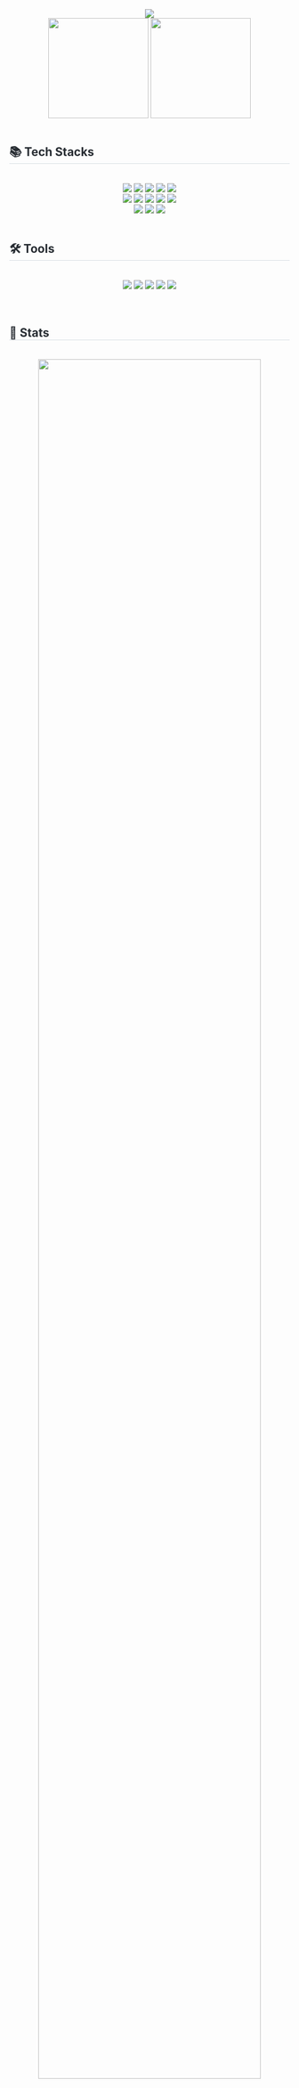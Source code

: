 <div align="center">
    <img src="https://capsule-render.vercel.app/api?type=waving&color=gradient&height=180&text=승민'S%20GitHub&animation=twinkling&fontColor=ffffff&fontSize=60"/>
</div>
<div align="center", height:180px">
  <img align="center" style="height:180px" src="https://github-readme-stats.vercel.app/api?username=tmdals1207&show_icons=true&theme=tokyonight&hide_border=true" />
  <img align="center" style="height:180px" src="https://github-readme-stats.vercel.app/api/top-langs/?username=tmdals1207&layout=compact&theme=nord&hide_border=true" />
</div>

<br> 

<div style="text-align: left;">
    <h2 style="border-bottom: 1px solid #d8dee4; color: #282d33;"> 📚 Tech Stacks </h2> <br>
    <div align="center"><img
            src="https://img.shields.io/badge/Java-007396?style=for-the-badge&logo=Java&logoColor=white">
        <img src="https://img.shields.io/badge/Spring-6DB33F?style=for-the-badge&logo=Spring&logoColor=white">
        <img src="https://img.shields.io/badge/Spring Boot-6DB33F?style=for-the-badge&logo=Spring Boot&logoColor=white">
        <img src="https://img.shields.io/badge/Python-3776AB?style=for-the-badge&logo=Python&logoColor=white">
        <img src="https://img.shields.io/badge/Django-092E20?style=for-the-badge&logo=Django&logoColor=white">
        <br/><img src="https://img.shields.io/badge/HTML5-E34F26?style=for-the-badge&logo=HTML5&logoColor=white">
        <img src="https://img.shields.io/badge/CSS3-1572B6?style=for-the-badge&logo=CSS3&logoColor=white">
        <img src="https://img.shields.io/badge/Javascript-F7DF1E?style=for-the-badge&logo=Javascript&logoColor=white">
        <img src="https://img.shields.io/badge/Oracle-F80000?style=for-the-badge&logo=Oracle&logoColor=white">
        <img src="https://img.shields.io/badge/MySQL-4479A1?style=for-the-badge&logo=MySQL&logoColor=white">
        <br/>
        <img src = "https://img.shields.io/badge/Vue.js-35495E?style=for-the-badge&logo=vue.js&logoColor=white">
        <img src="https://img.shields.io/badge/Bootstrap-7952B3?style=for-the-badge&logo=Bootstrap&logoColor=white">
        <img src="https://img.shields.io/badge/Firebase-FFCA28?style=for-the-badge&logo=Firebase&logoColor=white">
    </div>
</div>

<br>

<div style="text-align: left;">
    <h2 style="border-bottom: 1px solid #d8dee4; color: #282d33;"> 🛠️ Tools </h2> <br>
    <div align="center">
        <img src="https://img.shields.io/badge/Visual%20Studio%20Code-007ACC?style=for-the-badge&logo=VisualStudioCode&logoColor=white"/>
        <img src="https://img.shields.io/badge/Eclipse%20IDE-2C2255?style=for-the-badge&logo=EclipseIDE&logoColor=white"/>
        <img src="https://img.shields.io/badge/IntelliJ_IDEA-000000.svg?style=for-the-badge&logo=intellij-idea&logoColor=white"/>
        <img src="https://img.shields.io/badge/Git-F05032?style=for-the-badge&logo=Git&logoColor=white">
        <img src="https://img.shields.io/badge/Github-181717?style=for-the-badge&logo=Github&logoColor=white">
    </div>
</div>

<br>

<br>

<div align="center"></div>

<div style="text-align: left;">
    <h2 style="border-bottom: 1px solid #d8dee4; color: #282d33;"> 🏅 Stats </h2> <br>
    <div align=center>
        <a href="https://github.com/ashutosh00710/github-readme-activity-graph">
            <img src="https://github-readme-activity-graph.vercel.app/graph?username=tmdals1207&theme=react-dark&bg_color=20232a&hide_border=true&line=58A6FF&color=58A6FF"
                 width=89%/>
        </a>
    </div>
    <br>
    <div align=center>
        <img src="http://mazassumnida.wtf/api/v2/generate_badge?boj=ghdtmdalsda"/>
    </div>
</div>

<br>

<div style="text-align: left;">
    <h2 style="border-bottom: 1px solid #d8dee4; color: #282d33;"> 👨‍💻 Experience </h2>
    <div align="center">
        <p>🔘 K-Software-Empowerment-BootCamp 2기 수료 (2022.12 ~ 2023.08)</p>
        <p>🔘 컴퓨터 공학부 심화 캡스톤 디자인 (2024.03 ~ 2024.06)</p>
    </div>
</div>

<br>

<div style="text-align: left;">
    <h2 style="border-bottom: 1px solid #d8dee4; color: #282d33;"> 📜 Certificate & Award </h2> <br>
    <div align="center">
        <p>🔘 CSTS 취득(2023.03.18)</p>
        <p>🔘 K-Software Bootcamp Academy <br> &nbsp기업주도 프로젝트 우수상 (2023.08.25)</p>
        <p>🔘 한국기술정보학회 우수논문상 동상 (2023.11.24)</p>
        <p>🔘 SQLD 취득(2023.12.15)</p>
        <p>🔘 컴퓨터공학부 심화캡스톤 우수상 (2023.06.07)</p>
        <p>🔘 정보처리기사 취득(2024.09.10)</p>
        <p>🔘 TOPCIT 3수준 </p>
    </div>
</div>

<br>

<div style="text-align: left;">
    <h2 style="border-bottom: 1px solid #d8dee4; color: #282d33;"> 🧑‍💻 Contact me </h2> <br>
    <div align="center">
        <a href=https://www.notion.so/Hi-I-m-HongSeungMin-11589272fad28038a453e7b6419f8d51/> <img
            src="https://img.shields.io/badge/Notion-000000?style=for-the-badge&logo=notion&logoColor=white&link=https://www.notion.so/Hi-I-m-HongSeungMin-11589272fad28038a453e7b6419f8d51/">
        </a>
        <a href=https://www.instagram.com/seung._.minn_h/> <img
            src="https://img.shields.io/badge/Instagram-E4405F?style=for-the-badge&logo=Instagram&logoColor=white&link=https://www.instagram.com/seung._.minn_h/">
        </a>
        <a href=https://velog.io/@hong_sm> <img
                src="https://img.shields.io/badge/Velog-20C997?style=for-the-badge&logo=Velog&logoColor=white&link=https://velog.io/@hong_sm">
        </a>
        <a href=mailto:ghdtmdalsda@gmail.com> <img
                src="https://img.shields.io/badge/Gmail-EA4335?style=for-the-badge&logo=Gmail&logoColor=white&link=mailto:ghdtmdalsda@gmail.com">
        </a>
    </div>
</div>

<br>

<div align = center>
    <img src="https://capsule-render.vercel.app/api?type=waving&height=180&section=footer&color=gradient&animation=twinkling"/>
</div>
